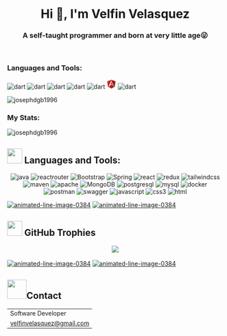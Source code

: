 <h1 align="center">Hi 👋, I'm Velfin Velasquez</h1>
<h3 align="center">A self-taught programmer and born at very little age😜</h3>

<br>

<div>
  
  ### Languages and Tools:
  <p align="left">
    <img src="https://github.com/velfin13/devicon/blob/master/icons/javascript/javascript-original.svg" alt="dart" width="22" height="22"/>
    <img src="https://github.com/velfin13/devicon/blob/master/icons/typescript/typescript-original.svg" alt="dart" width="22" height="22"/>
    <img src="https://www.vectorlogo.zone/logos/dartlang/dartlang-icon.svg" alt="dart" width="22" height="22"/>
    <img src="https://raw.githubusercontent.com/velfin13/devicon/master/icons/docker/docker-original.svg" alt="dart" width="22" height="22"/>
    <img src="https://github.com/velfin13/devicon/blob/master/icons/nodejs/nodejs-original.svg" alt="dart" width="22" height="22"/>
    <img src="https://github.com/devicons/devicon/blob/master/icons/angularjs/angularjs-original.svg" alt="dart" width="22" height="22"/>
    <img src="https://raw.githubusercontent.com/velfin13/devicon/40cd6bc89a299dc50ac289f8e3b071d0dff49d9c/icons/react/react-original.svg" alt="dart" width="22" height="22"/>

  </p>
  <img src="https://github-readme-stats.vercel.app/api/top-langs/?username=velfin13&layout=compact&hide=html" alt="josephdgb1996" />
   
  <br>
  
  ### My Stats:
  <img src="https://github-readme-stats.vercel.app/api?username=velfin13&show_icons=true" alt="josephdgb1996" />
  
</div>

<!-- LANGUAGES-AND-TOOLS:START-->

## <img src="https://media2.giphy.com/media/QssGEmpkyEOhBCb7e1/giphy.gif?cid=ecf05e47a0n3gi1bfqntqmob8g9aid1oyj2wr3ds3mg700bl&rid=giphy.gif" width="35" height="35"> Languages and Tools:

<p align="center">
  <img alt="java" src="https://img.shields.io/badge/java-%23ED8B00.svg?style=for-the-badge&logo=java&logoColor=white"/>
  <img alt="reactrouter" src="https://img.shields.io/badge/React_Router-CA4245?style=for-the-badge&logo=react-router&logoColor=white"/>
  <img alt="Bootstrap" src="https://img.shields.io/badge/bootstrap-%23563D7C.svg?style=for-the-badge&logo=bootstrap&logoColor=white"/>
  <img alt="Spring" src="https://img.shields.io/badge/spring-%236DB33F.svg?style=for-the-badge&logo=spring&logoColor=white"/>
  <img alt="react" src="https://img.shields.io/badge/react-%2320232a.svg?style=for-the-badge&logo=react&logoColor=%2361DAFB"/>
  <img alt="redux" src="https://img.shields.io/badge/redux-%23593d88.svg?style=for-the-badge&logo=redux&logoColor=white"/>
  <img alt="tailwindcss" src="https://img.shields.io/badge/tailwindcss-%2338B2AC.svg?style=for-the-badge&logo=tailwind-css&logoColor=white"/>
  <img alt="maven" src="https://img.shields.io/badge/Apache%20Maven-C71A36?style=for-the-badge&logo=Apache%20Maven&logoColor=white"/>
  <img alt="apache" src="https://img.shields.io/badge/apache-%23D42029.svg?style=for-the-badge&logo=apache&logoColor=white"/>
  <img alt="MongoDB" src="https://img.shields.io/badge/MongoDB-%234ea94b.svg?style=for-the-badge&logo=mongodb&logoColor=white"/>
  <img alt="postgresql" src="https://img.shields.io/badge/postgres-%23316192.svg?style=for-the-badge&logo=postgresql&logoColor=white"/>
  <img alt="mysql" src="https://img.shields.io/badge/mysql-%2300f.svg?style=for-the-badge&logo=mysql&logoColor=white"/>
  <img alt="docker" src="https://img.shields.io/badge/docker-%230db7ed.svg?style=for-the-badge&logo=docker&logoColor=white"/>
  <img alt="postman" src="https://img.shields.io/badge/Postman-FF6C37?style=for-the-badge&logo=postman&logoColor=white"/>
  <img alt="swagger" src="https://img.shields.io/badge/-Swagger-%23Clojure?style=for-the-badge&logo=swagger&logoColor=white"/>
  <img alt="javascript" src="https://img.shields.io/badge/javascript-%23323330.svg?style=for-the-badge&logo=javascript&logoColor=%23F7DF1E"/>
  <img alt="css3" src="https://img.shields.io/badge/css3-%231572B6.svg?style=for-the-badge&logo=css3&logoColor=white"/>
  <img alt="html" src="https://img.shields.io/badge/html5-%23E34F26.svg?style=for-the-badge&logo=html5&logoColor=white"/>
</p>

<a href="https://www.animatedimages.org/cat-lines-562.htm"><img src="https://www.animatedimages.org/data/media/562/animated-line-image-0384.gif" border="0" alt="animated-line-image-0384" width="1920" height="2"/></a>
<a href="https://www.animatedimages.org/cat-lines-562.htm"><img src="https://www.animatedimages.org/data/media/562/animated-line-image-0384.gif" border="0" alt="animated-line-image-0384" width="1920" height="2"/></a>

<!-- LANGUAGES-AND-TOOLS:END-->


<!-- GITHUB-TROPHIES:START-->

## <img src="https://www.animatedimages.org/data/media/1353/animated-medal-image-0019.gif" width="35" height="35"/>  GitHub Trophies

<p align="center">
   <img src="https://github-profile-trophy.vercel.app/?username=velfin13&theme=chalk&no-frame=true&no-bg=true&margin-w=4"/>
</p>



<a href="https://www.animatedimages.org/cat-lines-562.htm"><img src="https://www.animatedimages.org/data/media/562/animated-line-image-0384.gif" border="0" alt="animated-line-image-0384" width="1920" height="2"/></a>
<a href="https://www.animatedimages.org/cat-lines-562.htm"><img src="https://www.animatedimages.org/data/media/562/animated-line-image-0384.gif" border="0" alt="animated-line-image-0384" width="1920" height="2"/></a>

<!-- GITHUB-TROPHIES:END-->



<!-- CONTACT:START-->

## <img src="https://www.animatedimages.org/data/media/235/animated-email-image-0597.gif" width="45" height="45"/>Contact

<p align="center">
<table align="center">
  <tr>
    <td>Software Developer</td>
  </tr>
  <tr>
    <td><a href="mailto:velfinvelasquez@gmail.com">velfinvelasquez@gmail.com</a></td>
  </tr>
</table>
</p>

<br>
<!-- CONTACT:END-->
